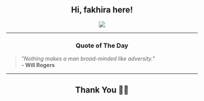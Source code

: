 <h2 align="center"> Hi, fakhira here!</h2>

<p align="center">
<a href="https://github.com/fakhiralkda" alt="github streak"><img src="https://dvst-streak.herokuapp.com/?user=fakhiralkda&theme=tokyonight&fire=DD472C"></a>
</p>

<hr>
<h3 align="center">Quote of The Day</h3>
<p align="center">
<blockquote>
<i>"Nothing makes a man broad-minded like adversity."</i>
<br>
<b>- Will Rogers</b>
</blockquote>
</p>


<hr>
<h2 align="center">Thank You 🙏🏼</h2>
